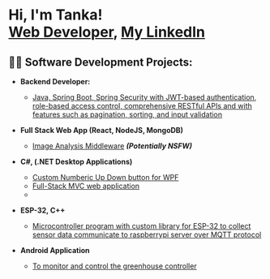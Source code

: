 <h1>Hi, I'm Tanka! <br/><a href="https://github.com/tanka">Web Developer</a>, <a href="https://www.linkedin.com/in/tnsharma/">My LinkedIn</a>

<h2>👨‍💻 Software Development Projects:</h2>

- <b>Backend Developer:</b>
  - [Java, Spring Boot, Spring Security with JWT-based authentication, role-based access control, comprehensive RESTful APIs and with features such as pagination, sorting, and input validation](https://github.com/tanka/Java-SpringBoot-Ecom-Project)
- <b>Full Stack Web App (React, NodeJS, MongoDB)</b>
  - [Image Analysis Middleware](https://github.com/joshmadakor1/4chan-Image-Analysis-Middleware-C964) <b><i>(Potentially NSFW)</b></i>

- <b>C#, (.NET Desktop Applications)</b>
  - [Custom Numberic Up Down button for WPF](https://github.com/tanka/WPF-Numeric-Up-Down)
  - [Full-Stack MVC web application](https://github.com/tanka/Bulky)
  - 
- <b>ESP-32, C++</b>
  - [Microcontroller program with custom library for ESP-32 to collect sensor data communicate to raspberrypi server over MQTT protocol](https://github.com/tanka/little-farm/tree/main)
 
- <b>Android Application</b>
    - [To monitor and control the greenhouse controller](https://github.com/tanka/androidForLittleFarm)
 


[twitter]: https://twitter.com/joshmadakor
[youtube]: https://www.youtube.com/c/joshmadakor
[instagram]: https://www.instagram.com/joshmadakor/
[linkedin]: https://linkedin.com/in/joshmadakor

<!--
**joshmadakor1/joshmadakor1** is a ✨ _special_ ✨ repository because its `README.md` (this file) appears on your GitHub profile.

Here are some ideas to get you started:

- 🔭 I’m currently working on ...
- 🌱 I’m currently learning ...
- 👯 I’m looking to collaborate on ...
- 🤔 I’m looking for help with ...
- 💬 Ask me about ...
- 📫 How to reach me: ...
- 😄 Pronouns: ...
- ⚡ Fun fact: ...
-->

